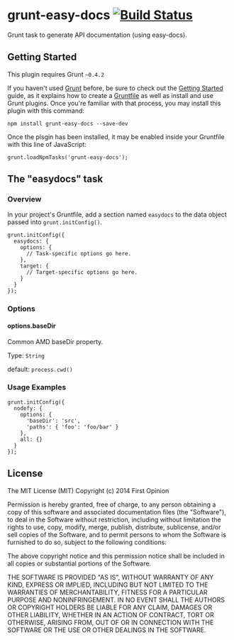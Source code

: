 grunt-easy-docs [![Build Status](https://travis-ci.org/easy-js/grunt-easy-docs.svg)](https://travis-ci.org/easy-js/grunt-easy-docs)
=================

Grunt task to generate API documentation (using easy-docs).


## Getting Started

This plugin requires Grunt `~0.4.2`

If you haven't used [Grunt](http://gruntjs.com/) before, be sure to check out the [Getting Started](http://gruntjs.com/getting-started) guide, as it explains how to create a [Gruntfile](http://gruntjs.com/sample-gruntfile) as well as install and use Grunt plugins. Once you're familiar with that process, you may install this plugin with this command:

```
npm install grunt-easy-docs --save-dev
```

Once the plsgin has been installed, it may be enabled inside your Gruntfile with this line of JavaScript:

```
grunt.loadNpmTasks('grunt-easy-docs');
```


## The "easydocs" task

### Overview

In your project's Gruntfile, add a section named `easydocs` to the data object passed into `grunt.initConfig()`.

```
grunt.initConfig({
  easydocs: {
    options: {
      // Task-specific options go here.
    },
    target: {
      // Target-specific options go here.
    }
  }
});
```

### Options

#### options.baseDir
Common AMD baseDir property.

Type: `String`

default: `process.cwd()`


### Usage Examples

```
grunt.initConfig({
  nodefy: {
    options: {
      'baseDir': 'src',
      'paths': { 'foo': 'foo/bar' }
    },
    all: {}
  }
});
```


## License

The MIT License (MIT) Copyright (c) 2014 First Opinion

Permission is hereby granted, free of charge, to any person obtaining a copy of this software and associated documentation files (the "Software"), to deal in the Software without restriction, including without limitation the rights to use, copy, modify, merge, publish, distribute, sublicense, and/or sell copies of the Software, and to permit persons to whom the Software is furnished to do so, subject to the following conditions:

The above copyright notice and this permission notice shall be included in all copies or substantial portions of the Software.

THE SOFTWARE IS PROVIDED "AS IS", WITHOUT WARRANTY OF ANY KIND, EXPRESS OR IMPLIED, INCLUDING BUT NOT LIMITED TO THE WARRANTIES OF MERCHANTABILITY, FITNESS FOR A PARTICULAR PURPOSE AND NONINFRINGEMENT. IN NO EVENT SHALL THE AUTHORS OR COPYRIGHT HOLDERS BE LIABLE FOR ANY CLAIM, DAMAGES OR OTHER LIABILITY, WHETHER IN AN ACTION OF CONTRACT, TORT OR OTHERWISE, ARISING FROM, OUT OF OR IN CONNECTION WITH THE SOFTWARE OR THE USE OR OTHER DEALINGS IN THE SOFTWARE.